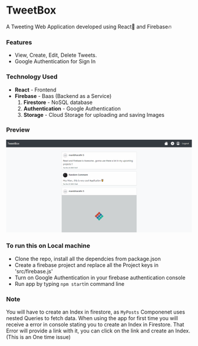 # TweetBox
A Tweeting Web Application developed using React🚀 and Firebase🔥

### Features 
* View, Create, Edit, Delete Tweets.
* Google Authentication for Sign In

### Technology Used
* **React** - Frontend
* **Firebase** - Baas (Backend as a Service)
    1. **Firestore** - NoSQL database
    2. **Authentication** - Google Authentication
    3. **Storage** - Cloud Storage for uploading and saving Images

### Preview
<img src="./public/preview.gif">

### To run this on Local machine
* Clone the repo, install all the dependcies from package.json
* Create a firebase project and replace all the Project keys in 'src/firebase.js'
* Turn on Google Authentication in your firebase authentication console
* Run app by typing `npm start`in command line

### Note
You will have to create an Index in firestore, as `MyPosts` Componenet uses nested Queries to fetch data. When using the app for first time you will receive a error in console stating you to create an Index in Firestore. That Error will provide a link with it, you can click on the link and create an Index. (This is an One time issue)
